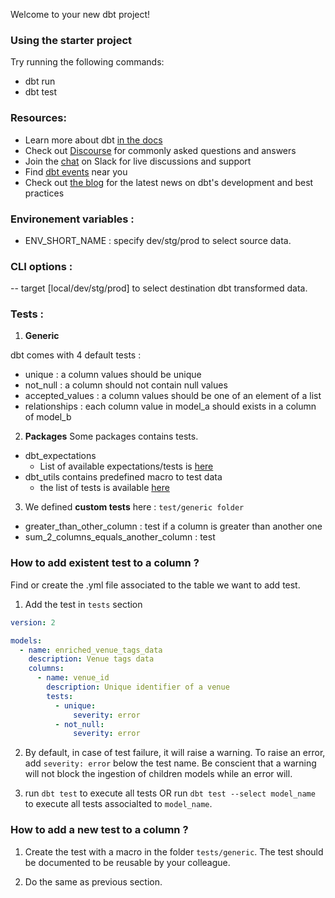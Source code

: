 Welcome to your new dbt project!

### Using the starter project

Try running the following commands:
- dbt run
- dbt test


### Resources:
- Learn more about dbt [in the docs](https://docs.getdbt.com/docs/introduction)
- Check out [Discourse](https://discourse.getdbt.com/) for commonly asked questions and answers
- Join the [chat](https://community.getdbt.com/) on Slack for live discussions and support
- Find [dbt events](https://events.getdbt.com) near you
- Check out [the blog](https://blog.getdbt.com/) for the latest news on dbt's development and best practices


### Environement variables : 
- ENV_SHORT_NAME : specify dev/stg/prod to select source data.


### CLI options : 
-- target [local/dev/stg/prod] to select destination dbt transformed data.


### Tests : 
1. **Generic**

dbt comes with 4 default tests : 
- unique : a column values should be unique
- not_null : a column should not contain null values
- accepted_values : a column values should be one of an element of a list
- relationships : each column value in model_a should exists in a column of model_b
2. **Packages**
Some packages contains tests.
- dbt_expectations
    - List of available expectations/tests is [here](https://github.com/calogica/dbt-expectations)
- dbt_utils contains predefined macro to test data
    - the list of tests is available [here](https://github.com/dbt-labs/dbt-utils)
3. We defined **custom tests** here : `test/generic folder`
- greater_than_other_column : test if a column is greater than another one
- sum_2_columns_equals_another_column : test

### How to add existent test to a column ?
Find or create the .yml file associated to the table we want to add test. 
1. Add the test in `tests` section

```yaml
version: 2

models: 
  - name: enriched_venue_tags_data
    description: Venue tags data
    columns: 
      - name: venue_id
        description: Unique identifier of a venue
        tests:
          - unique:
              severity: error
          - not_null:
              severity: error
```

2. By default, in case of test failure, it will raise a warning. To raise an error, add `severity: error` below the test name. Be conscient that a warning will not block the ingestion of children models while an error will. 

3. run `dbt test` to execute all tests OR run `dbt test --select model_name` to execute all tests associalted to `model_name`.

### How to add a new test to a column ?

1. Create the test with a macro in the folder `tests/generic`. The test should be documented to be reusable by your colleague.

2. Do the same as previous section.
